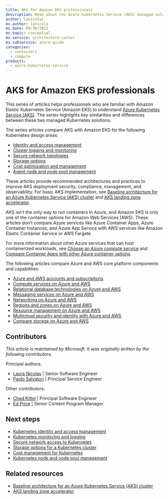 ```yaml
---
title: AKS for Amazon EKS professionals
description: Read about the Azure Kubernetes Service (AKS) managed solution, configurations, best practices, and similarities and differences with Amazon EKS.
author: lanicolas
ms.author: lanicola
ms.date: 09/30/2022
ms.topic: conceptual
ms.service: architecture-center
ms.subservice: azure-guide
categories:
  - containers
  - compute
products:
  - azure-kubernetes-service
---
```


# AKS for Amazon EKS professionals

This series of articles helps professionals who are familiar with Amazon Elastic Kubernetes Service (Amazon EKS) to understand [Azure Kubernetes Service (AKS)](/azure/aks/intro-kubernetes). The series highlights key similarities and differences between these two managed Kubernetes solutions.

The series articles compare AKS with Amazon EKS for the following Kubernetes design areas:

- [Identity and access management](workload-identity.yml)
- [Cluster logging and monitoring](monitoring.yml)
- [Secure network topologies](private-clusters.yml)
- [Storage options](storage.md)
- [Cost optimization and management](cost-management.yml)
- [Agent node and node pool management](node-pools.yml)

These articles provide recommended architectures and practices to improve AKS deployment security, compliance, management, and observability. For basic AKS implementation, see [Baseline architecture for an Azure Kubernetes Service (AKS) cluster](/azure/architecture/reference-architectures/containers/aks/secure-baseline-aks) and [AKS landing zone accelerator](/azure/cloud-adoption-framework/scenarios/app-platform/aks/landing-zone-accelerator).

AKS isn't the only way to run containers in Azure, and Amazon EKS is only one of the container options for Amazon Web Services (AWS). These articles don't compare Azure services like Azure Container Apps, Azure Container Instances, and Azure App Service with AWS services like Amazon Elastic Container Service or AWS Fargate.

For more information about other Azure services that can host containerized workloads, see [Choose an Azure compute service](/azure/architecture/guide/technology-choices/compute-decision-tree) and [Compare Container Apps with other Azure container options](/azure/container-apps/compare-options).

The following articles compare Azure and AWS core platform components and capabilities:

- [Azure and AWS accounts and subscriptions](../accounts.md)
- [Compute services on Azure and AWS](../compute.md)
- [Relational database technologies on Azure and AWS](../databases.md)
- [Messaging services on Azure and AWS](../messaging.md)
- [Networking on Azure and AWS](../networking.md)
- [Regions and zones on Azure and AWS](../regions-zones.md)
- [Resource management on Azure and AWS](../resources.md)
- [Multicloud security and identity with Azure and AWS](../security-identity.md)
- [Compare storage on Azure and AWS](../storage.md)

## Contributors

*This article is maintained by Microsoft. It was originally written by the following contributors.*

Principal authors:

- [Laura Nicolas](https://www.linkedin.com/in/lauranicolasd) | Senior Software Engineer
- [Paolo Salvatori](https://www.linkedin.com/in/paolo-salvatori) | Principal Service Engineer

Other contributors:

- [Chad Kittel](https://www.linkedin.com/in/chadkittel) | Principal Software Engineer
- [Ed Price](https://www.linkedin.com/in/priceed) | Senior Content Program Manager

## Next steps

- [Kubernetes identity and access management](workload-identity.yml)
- [Kubernetes monitoring and logging](monitoring.yml)
- [Secure network access to Kubernetes](private-clusters.yml)
- [Storage options for a Kubernetes cluster](storage.md)
- [Cost management for Kubernetes](cost-management.yml)
- [Kubernetes node and node pool management](node-pools.yml)

## Related resources

- [Baseline architecture for an Azure Kubernetes Service (AKS) cluster](/azure/architecture/reference-architectures/containers/aks/secure-baseline-aks)
- [AKS landing zone accelerator](/azure/cloud-adoption-framework/scenarios/app-platform/aks/landing-zone-accelerator)

